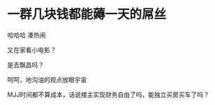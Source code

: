 # 一群几块钱都能薅一天的屌丝


哈哈哈 凑热闹​​​​​​​​​​​​​​​​​​​​​​​​​​​​​​​​​​

又在家看小电影？

是去飘昌吗？

呵呵，地沟油的观点放眼宇宙

MJJ时间都不算成本，话说楼主实现财务自由了吗，能独立买房买车了吗？
